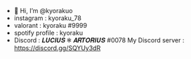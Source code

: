 - 👋 Hi, I’m @kyorakuo
- instagram : kyoraku_78
- valorant : kyoraku #9999
- spotify profile : kyoraku
- Discord : 𝑳𝑼𝑪𝑰𝑼𝑺 ❃ 𝑨𝑹𝑻𝑶𝑹𝑰𝑼𝑺 #0078
My Discord server : https://discord.gg/SQYUy3dR
<!---
kyorakuo/kyorakuo is a ✨ special ✨ repository because its `README.md` (this file) appears on your GitHub profile.
You can click the Preview link to take a look at your changes.
--->
